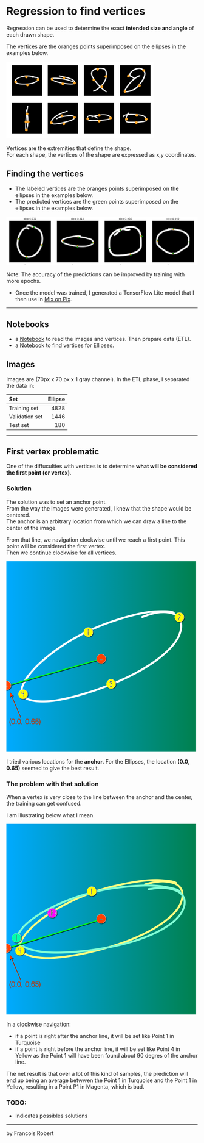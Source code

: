 # Regression to find vertices

Regression can be used to determine the exact **intended size and angle** of each drawn shape.

The vertices are the oranges points superimposed on the ellipses in the examples below.   

![examples](readme_images/vertices_ell.png)


Vertices are the extremities that define the shape.  
For each shape, the vertices of the shape are expressed as x,y coordinates.  


## Finding the vertices
- The labeled vertices are the oranges points superimposed on the ellipses in the examples below. 
- The predicted vertices are the green points superimposed on the ellipses in the examples below.

![examples](readme_images/predictions_ell.png)

Note: The accuracy of the predictions can be improved by training with more epochs.
- Once the model was trained, I generated a TensorFlow Lite model that I then use in [Mix on Pix](https://apps.apple.com/us/app/mix-on-pix-text-on-photos/id633281586).

---

## Notebooks
- a [Notebook](notebooks/a_etl_ellipse.ipynb) to read the images and vertices. Then prepare data (ETL).
- a [Notebook](notebooks/b_regression_ellipse.ipynb) to find vertices for Ellipses. 

## Images
Images are (70px x 70 px x 1 gray channel). In the ETL phase, I separated the data in:

| Set | Ellipse |
| :--------------|---------------: |
| Training set |  4828  |
| Validation set | 1446  |
| Test set | 180  |

---
## First vertex problematic
One of the diffuculties with vertices is to determine **what will be considered the first point (or vertex)**.

### Solution
The solution was to set an anchor point.  
From the way the images were generated, I knew that the shape would be centered.  
The anchor is an arbitrary location from which we can draw a line to the center of the image.

From that line, we navigation clockwise until we reach a first point. This point will be considered the first vertex.  
Then we continue clockwise for all vertices.  

![first_point_anchor](readme_images/first_point_anchor.PNG)

I tried various locations for the **anchor**. For the Ellipses, the location **(0.0, 0.65)** seemed to give the best result.
  
### The problem with that solution
When a vertex is very close to the line between the anchor and the center, the training can get confused.  

I am illustrating below what I mean.


![first_point_issue](readme_images/first_point_issue.PNG)

In a clockwise navigation:
- if a point is right after the anchor line, it will be set like Point 1 in Turquoise
- if a point is right before the anchor line, it will be set like Point 4 in Yellow as the Point 1 will have been found about 90 degres of the anchor line.

The net result is that over a lot of this kind of samples, the prediction will end up being an average betwwen the Point 1 in Turquoise and the Point 1 in Yellow, resulting in a Point P1 in Magenta, which is bad.

### TODO:
- Indicates possibles solutions

---
by Francois Robert 

